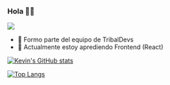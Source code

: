 ### Hola 👋🏼

![](https://www.tijuana.tecnm.mx/wp-content/uploads/2015/05/DEPARTAMENTO-DE-SISTEMAS-Y-COMPUTACION_HEADING.png)

- 🔭 Formo parte del equipo de TribalDevs
- 🌱 Actualmente estoy aprediendo Frontend (React) 

[![Kevin's GitHub stats](https://github-readme-stats.vercel.app/api?username=KevinMonjardin&theme=synthwave)](https://github.com/KevinMonjardin/github-readme-stats)

[![Top Langs](https://github-readme-stats.vercel.app/api/top-langs/?username=KevinMonjardin&layout=compact&theme=synthwave)](https://github.com/KevinMonjardin/github-readme-stats)
